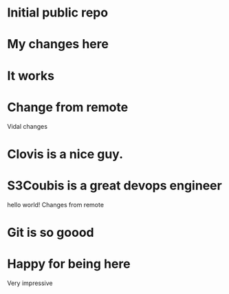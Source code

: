 # Initial public repo
# My changes here
# It works
# Change from remote
Vidal changes
# Clovis is a nice guy.
# S3Coubis is a great devops engineer
hello world!
Changes from remote
# Git is so goood
# Happy for being here
Very impressive
